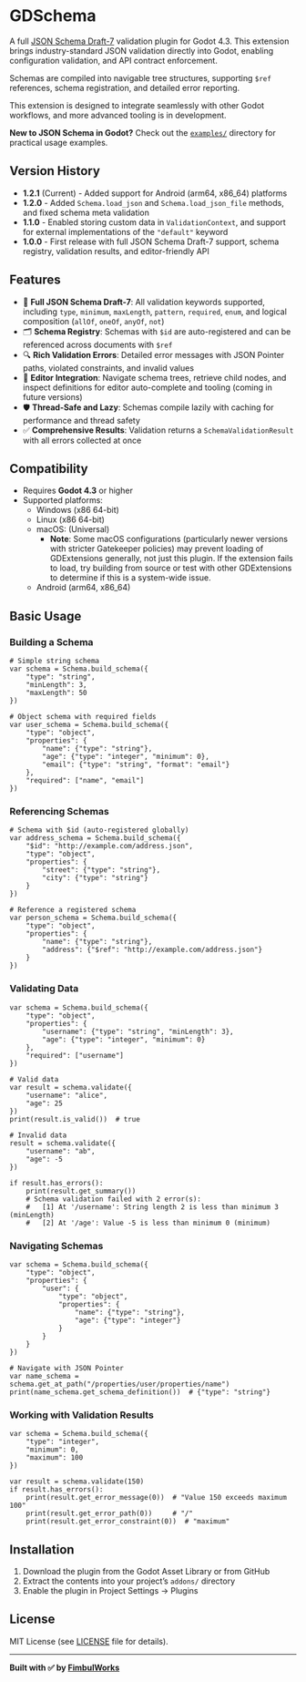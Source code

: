 # GDSchema

A full [JSON Schema Draft-7](https://json-schema.org/) validation plugin for Godot 4.3. This extension brings industry-standard JSON validation directly into Godot, enabling configuration validation, and API contract enforcement.

Schemas are compiled into navigable tree structures, supporting `$ref` references, schema registration, and detailed error reporting.

This extension is designed to integrate seamlessly with other Godot workflows, and more advanced tooling is in development.

**New to JSON Schema in Godot?** Check out the [`examples/`](examples/) directory for practical usage examples.

## Version History

- **1.2.1** (Current) - Added support for Android (arm64, x86_64) platforms
- **1.2.0** - Added `Schema.load_json` and `Schema.load_json_file` methods, and fixed schema meta validation
- **1.1.0** - Enabled storing custom data in `ValidationContext`, and support for external implementations of the `"default"` keyword
- **1.0.0** - First release with full JSON Schema Draft-7 support, schema registry, validation results, and editor-friendly API

## Features

- 📏 **Full JSON Schema Draft-7**: All validation keywords supported, including `type`, `minimum`, `maxLength`, `pattern`, `required`, `enum`, and logical composition (`allOf`, `oneOf`, `anyOf`, `not`)
- 🗂️ **Schema Registry**: Schemas with `$id` are auto-registered and can be referenced across documents with `$ref`
- 🔍 **Rich Validation Errors**: Detailed error messages with JSON Pointer paths, violated constraints, and invalid values
- 🧩 **Editor Integration**: Navigate schema trees, retrieve child nodes, and inspect definitions for editor auto-complete and tooling (coming in future versions)
- 🛡️ **Thread-Safe and Lazy**: Schemas compile lazily with caching for performance and thread safety
- ✅ **Comprehensive Results**: Validation returns a `SchemaValidationResult` with all errors collected at once

## Compatibility

- Requires **Godot 4.3** or higher
- Supported platforms:
  - Windows (x86 64-bit)
  - Linux (x86 64-bit)
  - macOS: (Universal)
    - **Note**: Some macOS configurations (particularly newer versions with stricter Gatekeeper policies) may prevent loading of GDExtensions generally, not just this plugin. If the extension fails to load, try building from source or test with other GDExtensions to determine if this is a system-wide issue.
  - Android (arm64, x86_64)

## Basic Usage

### Building a Schema

```gdscript
# Simple string schema
var schema = Schema.build_schema({
    "type": "string",
    "minLength": 3,
    "maxLength": 50
})

# Object schema with required fields
var user_schema = Schema.build_schema({
    "type": "object",
    "properties": {
        "name": {"type": "string"},
        "age": {"type": "integer", "minimum": 0},
        "email": {"type": "string", "format": "email"}
    },
    "required": ["name", "email"]
})
```

### Referencing Schemas

```gdscript
# Schema with $id (auto-registered globally)
var address_schema = Schema.build_schema({
    "$id": "http://example.com/address.json",
    "type": "object",
    "properties": {
        "street": {"type": "string"},
        "city": {"type": "string"}
    }
})

# Reference a registered schema
var person_schema = Schema.build_schema({
    "type": "object",
    "properties": {
        "name": {"type": "string"},
        "address": {"$ref": "http://example.com/address.json"}
    }
})
```

### Validating Data

```gdscript
var schema = Schema.build_schema({
    "type": "object",
    "properties": {
        "username": {"type": "string", "minLength": 3},
        "age": {"type": "integer", "minimum": 0}
    },
    "required": ["username"]
})

# Valid data
var result = schema.validate({
    "username": "alice",
    "age": 25
})
print(result.is_valid())  # true

# Invalid data
result = schema.validate({
    "username": "ab",
    "age": -5
})

if result.has_errors():
    print(result.get_summary())
    # Schema validation failed with 2 error(s):
    #   [1] At '/username': String length 2 is less than minimum 3 (minLength)
    #   [2] At '/age': Value -5 is less than minimum 0 (minimum)
```

### Navigating Schemas

```gdscript
var schema = Schema.build_schema({
    "type": "object",
    "properties": {
        "user": {
            "type": "object",
            "properties": {
                "name": {"type": "string"},
                "age": {"type": "integer"}
            }
        }
    }
})

# Navigate with JSON Pointer
var name_schema = schema.get_at_path("/properties/user/properties/name")
print(name_schema.get_schema_definition())  # {"type": "string"}
```

### Working with Validation Results

```gdscript
var schema = Schema.build_schema({
    "type": "integer",
    "minimum": 0,
    "maximum": 100
})

var result = schema.validate(150)
if result.has_errors():
    print(result.get_error_message(0))  # "Value 150 exceeds maximum 100"
    print(result.get_error_path(0))     # "/"
    print(result.get_error_constraint(0))  # "maximum"
```

## Installation

1. Download the plugin from the Godot Asset Library or from GitHub
2. Extract the contents into your project’s `addons/` directory
3. Enable the plugin in Project Settings → Plugins

## License

MIT License (see [LICENSE](LICENSE) file for details).

---

**Built with ✅ by [FimbulWorks](https://github.com/fimbul-works)**
